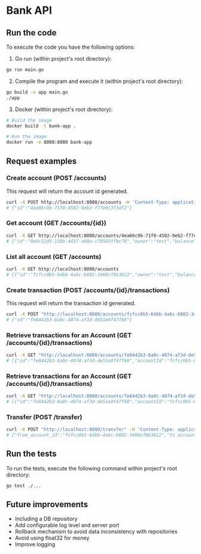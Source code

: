# Bank API

## Run the code

To execute the code you have the following options:

1. Go run (within project's root directory):

```bash
go run main.go
```

2. Compile the program and execute it (within project's root directory):

```bash
go build -o app main.go
./app
```

3. Docker (within project's root directory):

```bash
# Build the image
docker build -t bank-app .

# Run the image
docker run -o 8080:8080 bank-app
```

## Request examples

### Create account (POST /accounts)

This request will return the account id generated.

```bash
curl -X POST http://localhost:8080/accounts -H 'Content-Type: application/json' --data-raw '{"owner": "test", "initial_balance": 20}'
# {"id":"4ea66c9b-71f0-4502-9eb2-f77e0c3f3df2"}
```

### Get account (GET /accounts/{id})

```bash
curl -X GET http://localhost:8080/accounts/4ea66c9b-71f0-4502-9eb2-f77e0c3f3df2
# {"id":"0e9c52d5-138b-4437-a00a-c78503ffbc70","owner":"test","balance":20}
```

### List all account (GET /accounts)

```bash
curl -X GET http://localhost:8080/accounts
# [{"id":"fcfcc0b5-64bb-4a6c-b802-3460cf8b3622","owner":"test","balance":20},{"id":"4ea66c9b-71f0-4502-9eb2-f77e0c3f3df2","owner":"test","balance":20}]
```

### Create transaction (POST /accounts/{id}/transactions)

This request will return the transaction id generated.

```bash
curl -X POST "http://localhost:8080/accounts/fcfcc0b5-64bb-4a6c-b802-3460cf8b3622/transactions" -H 'Content-Type: application/json' --data-raw '{"type": "deposit","amount": 20.3}'
# {"id":"fe8442b3-6a0c-4074-af3d-de51e8f47f68"}
```

### Retrieve transactions for an Account (GET /accounts/{id}/transactions)

```bash
curl -X GET "http://localhost:8080/accounts/fe8442b3-6a0c-4074-af3d-de51e8f47f68/transactions"
# [{"id":"fe8442b3-6a0c-4074-af3d-de51e8f47f68","accountId":"fcfcc0b5-64bb-4a6c-b802-3460cf8b3622","type":"deposit","amount":20.3,"timestamp":"2024-11-24T03:26:51.835490418Z"}]
```

### Retrieve transactions for an Account (GET /accounts/{id}/transactions)

```bash
curl -X GET "http://localhost:8080/accounts/fe8442b3-6a0c-4074-af3d-de51e8f47f68/transactions"
# [{"id":"fe8442b3-6a0c-4074-af3d-de51e8f47f68","accountId":"fcfcc0b5-64bb-4a6c-b802-3460cf8b3622","type":"deposit","amount":20.3,"timestamp":"2024-11-24T03:26:51.835490418Z"}]
```

### Transfer (POST /transfer)

```bash
curl -X POST "http://localhost:8080/transfer" -H 'Content-Type: application/json' --data-raw '{"from_account_id": "fcfcc0b5-64bb-4a6c-b802-3460cf8b3622","to_account_id": "4ea66c9b-71f0-4502-9eb2-f77e0c3f3df2","amount": 10}'
# {"from_account_id":"fcfcc0b5-64bb-4a6c-b802-3460cf8b3622","to_account_id":"4ea66c9b-71f0-4502-9eb2-f77e0c3f3df2","amount":10}
```

## Run the tests

To run the tests, execute the following command within project's root directory:

```bash
go test ./...
```

## Future improvements

- Including a DB repository
- Add configurable log level and server port
- Rollback mechanism to avoid data inconsistency with repositories
- Avoid using float32 for money
- Improve logging
